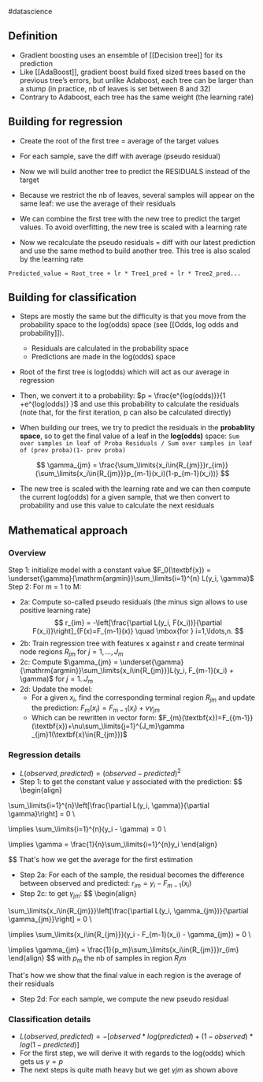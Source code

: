 #datascience

## Definition

- Gradient boosting uses an ensemble of [[Decision tree]] for its prediction
- Like [[AdaBoost]], gradient boost build fixed sized trees based on the previous tree’s errors, but unlike Adaboost, each tree can be larger than a stump (in practice, nb of leaves is set between 8 and 32)
- Contrary to Adaboost, each tree has the same weight (the learning rate)

## Building for regression

- Create the root of the first tree = average of the target values
- For each sample, save the diff with average (pseudo residual)
- Now we will build another tree to predict the RESIDUALS instead of the target
- Because we restrict the nb of leaves, several samples will appear on the same leaf: we use the average of their residuals
- We can combine the first tree with the new tree to predict the target values. To avoid overfitting, the new tree is scaled with a learning rate


- Now we recalculate the pseudo residuals = diff with our latest prediction and use the same method to build another tree. This tree is also scaled by the learning rate

`Predicted_value = Root_tree + lr * Tree1_pred + lr * Tree2_pred...`

## Building for classification

- Steps are mostly the same but the difficulty is that you move from the probability space to the log(odds) space (see [[Odds, log odds and probability]]). 
	- Residuals are calculated in the probability space
	- Predictions are made in the log(odds) space

- Root of the first tree is log(odds) which will act as our average in regression
- Then, we convert it to a probability: $p = \frac{e^{log(odds)}}{1 +e^{log(odds)} }$ and use this probability to calculate the residuals (note that, for the first iteration, p can also be calculated directly)
- When building our trees, we try to predict the residuals in the **probablity space**, so to get the final value of a leaf in the **log(odds)** space:  `Sum over samples in leaf of Proba Residuals / Sum over samples in leaf of (prev proba)(1- prev proba)`

$$
\gamma_{jm} = \frac{\sum_\limits{x_i\in{R_{jm}}}r_{im}}{\sum_\limits{x_i\in{R_{jm}}}p_{m-1}(x_i)(1-p_{m-1}(x_i))}
$$

- The new tree is scaled with the learning rate and we can then compute the current log(odds) for a given sample, that we then convert to probability and use this value to calculate the next residuals


## Mathematical approach

### Overview

Step 1: initialize model with a constant value $F_0(\textbf{x}) = \underset{\gamma}{\mathrm{argmin}}\sum_\limits{i=1}^{n} L(y_i, \gamma)$
Step 2: For m = 1 to M:
- 2a: Compute so-called pseudo residuals (the minus sign allows to use positive learning rate)
$$
r_{im} = -\left[\frac{\partial L(y_i, F(x_i))}{\partial F(x_i)}\right]_{F(x)=F_{m-1}(x)} \quad \mbox{for } i=1,\ldots,n.
$$
- 2b: Train regression tree with features x against r and create terminal node regions $R_{jm}$ for $j=1,...,J_m$ 
- 2c: Compute $\gamma_{jm} = \underset{\gamma}{\mathrm{argmin}}\sum_\limits{x_i\in{R_{jm}}}L(y_i, F_{m-1}(x_i) + \gamma)$ for $j=1..J_m$
- 2d: Update the model: 
	- For a given $x_i$, find the corresponding terminal region $R_{jm}$ and update the prediction: $F_{m}({x_i})=F_{{m-1}}({x_i})+\nu\gamma _{jm}$ 
	- Which can be rewritten in vector form: $F_{m}(\textbf{x})=F_{{m-1}}(\textbf{x})+\nu\sum_\limits{j=1}^{J_m}\gamma _{jm}1(\textbf{x}\in{R_{jm}})$ 

### Regression details

-  $L(observed, predicted) = (observed - predicted)^2$
- Step 1: to get the constant value $\gamma$ associated with the prediction:
$$
\begin{align}

\sum_\limits{i=1}^{n}\left[\frac{\partial L(y_i, \gamma)}{\partial \gamma}\right] = 0 \\

\implies \sum_\limits{i=1}^{n}(y_i - \gamma) = 0 \\

\implies \gamma = \frac{1}{n}\sum_\limits{i=1}^{n}y_i
\end{align}

$$
That's how we get the average for the first estimation

- Step 2a: For each of the sample, the residual becomes the difference between observed and predicted: $r_{im} = y_i - F_{m-1}(x_i)$
- Step 2c: to get $\gamma_{jm}$:
$$
\begin{align}

\sum_\limits{x_i\in{R_{jm}}}\left[\frac{\partial L(y_i, \gamma_{jm})}{\partial \gamma_{jm}}\right] = 0 \\

\implies \sum_\limits{x_i\in{R_{jm}}}(y_i - F_{m-1}(x_i) - \gamma_{jm}) = 0 \\

\implies \gamma_{jm} = \frac{1}{p_m}\sum_\limits{x_i\in{R_{jm}}}r_{im}
\end{align}
$$
with $p_m$ the nb of samples in region $R_jm$

That's how we show that the final value in each region is the average of their residuals

- Step 2d: For each sample, we compute the new pseudo residual


### Classification details

- $L(observed, predicted) = -[observed*log(predicted) + (1-observed)*log(1-predicted)]$
- For the first step, we will derive it with regards to the log(odds) which gets us $\gamma = p$
- The next steps is quite math heavy but we get $\gamma{jm}$ as shown above
